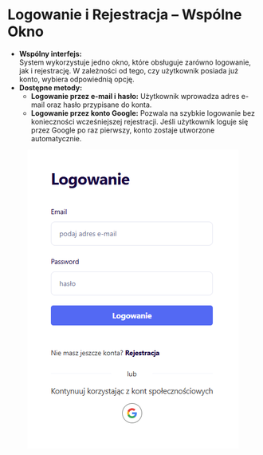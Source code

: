 # Logowanie i Rejestracja – Wspólne Okno

* **Wspólny interfejs:**\
  System wykorzystuje jedno okno, które obsługuje zarówno logowanie, jak i rejestrację. W zależności od tego, czy użytkownik posiada już konto, wybiera odpowiednią opcję.
* **Dostępne metody:**
  * **Logowanie przez e-mail i hasło:** Użytkownik wprowadza adres e-mail oraz hasło przypisane do konta.
  * **Logowanie przez konto Google:** Pozwala na szybkie logowanie bez konieczności wcześniejszej rejestracji. Jeśli użytkownik loguje się przez Google po raz pierwszy, konto zostaje utworzone automatycznie.

<figure><img src="../.gitbook/assets/image (3).png" alt=""><figcaption></figcaption></figure>
